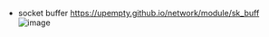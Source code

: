 - socket buffer
  https://upempty.github.io/network/module/sk_buff
  ![image](https://github.com/upempty/pynote/assets/52414719/31c83e42-77ea-42ba-8fbc-a39a96c93be1)
